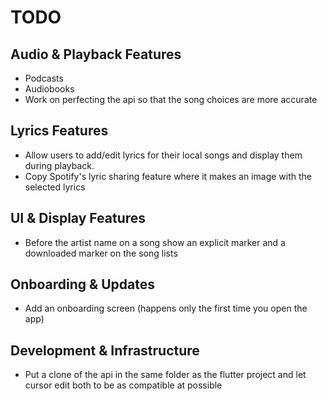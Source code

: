 # TODO

## Audio & Playback Features
- Podcasts
- Audiobooks
- Work on perfecting the api so that the song choices are more accurate

## Lyrics Features
- Allow users to add/edit lyrics for their local songs and display them during playback.
- Copy Spotify's lyric sharing feature where it makes an image with the selected lyrics

## UI & Display Features
- Before the artist name on a song show an explicit marker and a downloaded marker on the song lists

## Onboarding & Updates
- Add an onboarding screen (happens only the first time you open the app)

## Development & Infrastructure
- Put a clone of the api in the same folder as the flutter project and let cursor edit both to be as compatible at possible